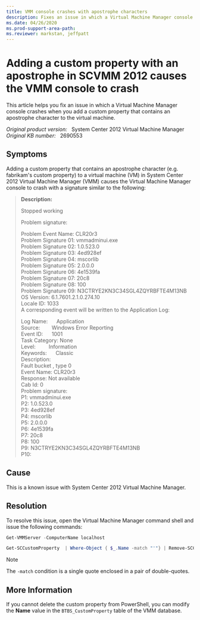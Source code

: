 ```yaml
---
title: VMM console crashes with apostrophe characters
description: Fixes an issue in which a Virtual Machine Manager console crashes when you add a custom property that contains an apostrophe character to the virtual machine.
ms.date: 04/26/2020
ms.prod-support-area-path: 
ms.reviewer: markstan, jeffpatt
---
```

# Adding a custom property with an apostrophe in SCVMM 2012 causes the VMM console to crash

This article helps you fix an issue in which a Virtual Machine Manager console crashes when you add a custom property that contains an apostrophe character to the virtual machine.

_Original product version:_ &nbsp; System Center 2012 Virtual Machine Manager  
_Original KB number:_ &nbsp; 2690553

## Symptoms

Adding a custom property that contains an apostrophe character (e.g. fabrikam's custom property) to a virtual machine (VM) in System Center 2012 Virtual Machine Manager (VMM) causes the Virtual Machine Manager console to crash with a signature similar to the following:

> **Description:**
>
> Stopped working  
>
> Problem signature:  
>
> Problem Event Name: CLR20r3  
> Problem Signature 01: vmmadminui.exe  
> Problem Signature 02: 1.0.523.0  
> Problem Signature 03: 4ed928ef  
> Problem Signature 04: mscorlib  
> Problem Signature 05: 2.0.0.0  
> Problem Signature 06: 4e1539fa  
> Problem Signature 07: 20c8  
> Problem Signature 08: 100  
> Problem Signature 09: N3CTRYE2KN3C34SGL4ZQYRBFTE4M13NB  
> OS Version: 6.1.7601.2.1.0.274.10  
> Locale ID: 1033  
> A corresponding event will be written to the Application Log:  
>
> Log Name:      Application  
> Source:        Windows Error Reporting  
> Event ID:      1001  
> Task Category: None  
> Level:         Information  
> Keywords:      Classic  
> Description:  
> Fault bucket , type 0  
> Event Name: CLR20r3  
> Response: Not available  
> Cab Id: 0  
> Problem signature:  
> P1: vmmadminui.exe  
> P2: 1.0.523.0  
> P3: 4ed928ef  
> P4: mscorlib  
> P5: 2.0.0.0  
> P6: 4e1539fa  
> P7: 20c8  
> P8: 100  
> P9: N3CTRYE2KN3C34SGL4ZQYRBFTE4M13NB  
> P10:

## Cause

This is a known issue with System Center 2012 Virtual Machine Manager.

## Resolution

To resolve this issue, open the Virtual Machine Manager command shell and issue the following commands:

```powershell
Get-VMMServer -ComputerName localhost
```

```powershell
Get-SCCustomProperty  | Where-Object { $_.Name -match "'"} | Remove-SCCustomProperty
```

> [!NOTE]
> The `-match` condition is a single quote enclosed in a pair of double-quotes.

## More Information

If you cannot delete the custom property from PowerShell, you can modify the **Name** value in the `BTBS_CustomProperty` table of the VMM database.
